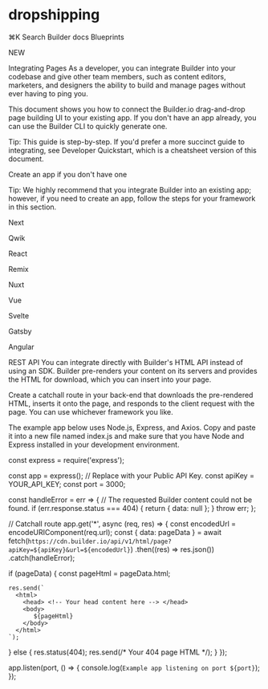# dropshipping









⌘K
Search Builder docs
Blueprints

NEW



Integrating Pages
As a developer, you can integrate Builder into your codebase and give other team members, such as content editors, marketers, and designers the ability to build and manage pages without ever having to ping you.

This document shows you how to connect the Builder.io drag-and-drop page building UI to your existing app. If you don't have an app already, you can use the Builder CLI to quickly generate one.


Tip: This guide is step-by-step. If you'd prefer a more succinct guide to integrating, see Developer Quickstart, which is a cheatsheet version of this document.

Create an app if you don't have one

Tip: We highly recommend that you integrate Builder into an existing app; however, if you need to create an app, follow the steps for your framework in this section.


Next

Qwik

React

Remix

Nuxt

Vue

Svelte

Gatsby

Angular

REST API
You can integrate directly with Builder's HTML API instead of using an SDK. Builder pre-renders your content on its servers and provides the HTML for download, which you can insert into your page.

Create a catchall route in your back-end that downloads the pre-rendered HTML, inserts it onto the page, and responds to the client request with the page. You can use whichever framework you like.

The example app below uses Node.js, Express, and Axios. Copy and paste it into a new file named index.js and make sure that you have Node and Express installed in your development environment.

const express = require('express');

const app = express();
// Replace with your Public API Key.
const apiKey = YOUR_API_KEY;
const port = 3000;

const handleError = err => {
  // The requested Builder content could not be found.
  if (err.response.status === 404) {
    return { data: null };
  }
  throw err;
};

// Catchall route
app.get('*', async (req, res) => {
  const encodedUrl = encodeURIComponent(req.url);
  const { data: pageData } =
    await fetch(`https://cdn.builder.io/api/v1/html/page?apiKey=${apiKey}&url=${encodedUrl}`)
      .then((res) => res.json())
      .catch(handleError);

  if (pageData) {
    const pageHtml = pageData.html;

    res.send(`
      <html>
        <head> <!-- Your head content here --> </head>
        <body>
           ${pageHtml}
        </body>
      </html>
    `);
  } else {
    res.status(404);
    res.send(/* Your 404 page HTML */);
  }
});

app.listen(port, () => {
  console.log(`Example app listening on port ${port}`);
});
